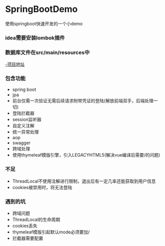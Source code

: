 # SpringBootDemo
使用springboot快速开发的一个小demo
### idea需要安装lombok插件
### 数据库文件在src/main/resources中
[-项目地址](http://120.24.5.178:8100/swagger-ui.html#/)
### 包含功能
- spring boot
- jpa
- 前台仅需一次验证无需后续请求附带凭证的登陆(解放前端双手，后端处理一切)
- 登陆拦截器
- session监听器
- 自定义注解
- 统一异常处理
- aop
- swagger
- 跨域处理
- 使用thymeleaf模版引擎，引入LEGACYHTML5(解决vue编译后需要/的问题)

### 不足
- ThreadLocal不使用注解进行限制，退出后有一定几率还能获取到用户信息
- cookies被禁用时，将无法登陆

### 遇到的坑
- 跨域问题
- ThreadLocal的生命周期
- cookies丢失
- thymeleaf模版引起默认mode必须要加/
- 拦截器需要配置



